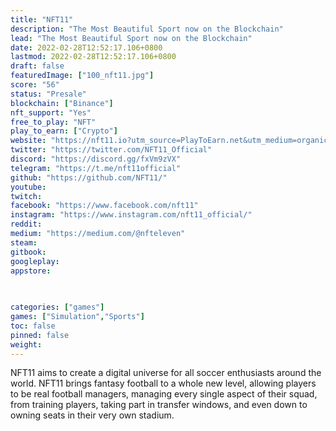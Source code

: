 ```yaml
---
title: "NFT11"
description: "The Most Beautiful Sport now on the Blockchain"
lead: "The Most Beautiful Sport now on the Blockchain"
date: 2022-02-28T12:52:17.106+0800
lastmod: 2022-02-28T12:52:17.106+0800
draft: false
featuredImage: ["100_nft11.jpg"]
score: "56"
status: "Presale"
blockchain: ["Binance"]
nft_support: "Yes"
free_to_play: "NFT"
play_to_earn: ["Crypto"]
website: "https://nft11.io?utm_source=PlayToEarn.net&utm_medium=organic&utm_campaign=gamepage"
twitter: "https://twitter.com/NFT11_Official"
discord: "https://discord.gg/fxVm9zVX"
telegram: "https://t.me/nft11official"
github: "https://github.com/NFT11/"
youtube: 
twitch: 
facebook: "https://www.facebook.com/nft11"
instagram: "https://www.instagram.com/nft11_official/"
reddit: 
medium: "https://medium.com/@nfteleven"
steam: 
gitbook: 
googleplay: 
appstore: 

  
    
categories: ["games"]
games: ["Simulation","Sports"]
toc: false
pinned: false
weight: 
---
```

NFT11 aims to create a digital universe for all soccer enthusiasts around the world. NFT11 brings fantasy football to a whole new level, allowing players to be real football managers, managing every single aspect of their squad, from training players, taking part in transfer windows, and even down to owning seats in their very own stadium.